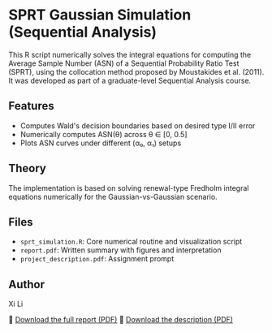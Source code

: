 # SPRT Gaussian Simulation (Sequential Analysis)

This R script numerically solves the integral equations for computing the Average Sample Number (ASN) of a Sequential Probability Ratio Test (SPRT), using the collocation method proposed by Moustakides et al. (2011). It was developed as part of a graduate-level Sequential Analysis course.

## Features
- Computes Wald's decision boundaries based on desired type I/II error
- Numerically computes ASN(θ) across θ ∈ [0, 0.5]
- Plots ASN curves under different (α₀, α₁) setups

## Theory
The implementation is based on solving renewal-type Fredholm integral equations numerically for the Gaussian-vs-Gaussian scenario.

## Files
- `sprt_simulation.R`: Core numerical routine and visualization script
- `report.pdf`: Written summary with figures and interpretation
- `project_description.pdf`: Assignment prompt

## Author
Xi Li

📄 [Download the full report (PDF)](./report.pdf)
📄 [Download the description (PDF)](./project_description.pdf)
